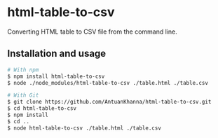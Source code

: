 # html-table-to-csv

Converting HTML table to CSV file from the command line.

## Installation and usage

```sh
# With npm
$ npm install html-table-to-csv
$ node ./node_modules/html-table-to-csv ./table.html ./table.csv

# With Git
$ git clone https://github.com/AntuanKhanna/html-table-to-csv.git
$ cd html-table-to-csv
$ npm install
$ cd ..
$ node html-table-to-csv ./table.html ./table.csv
```
